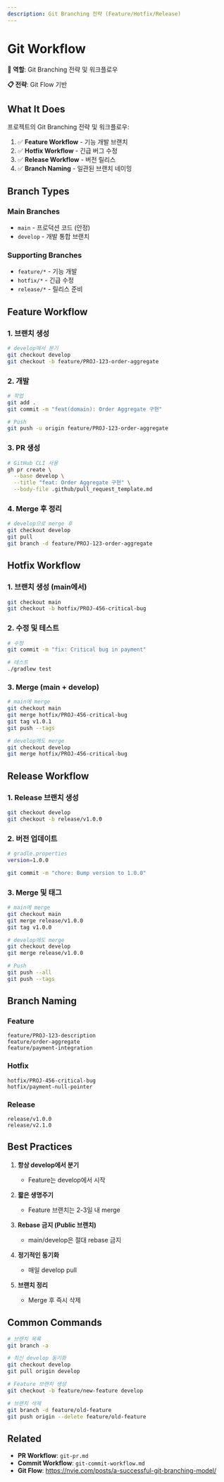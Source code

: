 ```yaml
---
description: Git Branching 전략 (Feature/Hotfix/Release)
---
```


# Git Workflow

**🎯 역할**: Git Branching 전략 및 워크플로우

**📋 전략**: Git Flow 기반

## What It Does

프로젝트의 Git Branching 전략 및 워크플로우:

1. ✅ **Feature Workflow** - 기능 개발 브랜치
2. ✅ **Hotfix Workflow** - 긴급 버그 수정
3. ✅ **Release Workflow** - 버전 릴리스
4. ✅ **Branch Naming** - 일관된 브랜치 네이밍

## Branch Types

### Main Branches

- `main` - 프로덕션 코드 (안정)
- `develop` - 개발 통합 브랜치

### Supporting Branches

- `feature/*` - 기능 개발
- `hotfix/*` - 긴급 수정
- `release/*` - 릴리스 준비

## Feature Workflow

### 1. 브랜치 생성

```bash
# develop에서 분기
git checkout develop
git checkout -b feature/PROJ-123-order-aggregate
```

### 2. 개발

```bash
# 작업
git add .
git commit -m "feat(domain): Order Aggregate 구현"

# Push
git push -u origin feature/PROJ-123-order-aggregate
```

### 3. PR 생성

```bash
# GitHub CLI 사용
gh pr create \
  --base develop \
  --title "feat: Order Aggregate 구현" \
  --body-file .github/pull_request_template.md
```

### 4. Merge 후 정리

```bash
# develop으로 merge 후
git checkout develop
git pull
git branch -d feature/PROJ-123-order-aggregate
```

## Hotfix Workflow

### 1. 브랜치 생성 (main에서)

```bash
git checkout main
git checkout -b hotfix/PROJ-456-critical-bug
```

### 2. 수정 및 테스트

```bash
# 수정
git commit -m "fix: Critical bug in payment"

# 테스트
./gradlew test
```

### 3. Merge (main + develop)

```bash
# main에 merge
git checkout main
git merge hotfix/PROJ-456-critical-bug
git tag v1.0.1
git push --tags

# develop에도 merge
git checkout develop
git merge hotfix/PROJ-456-critical-bug
```

## Release Workflow

### 1. Release 브랜치 생성

```bash
git checkout develop
git checkout -b release/v1.0.0
```

### 2. 버전 업데이트

```bash
# gradle.properties
version=1.0.0

git commit -m "chore: Bump version to 1.0.0"
```

### 3. Merge 및 태그

```bash
# main에 merge
git checkout main
git merge release/v1.0.0
git tag v1.0.0

# develop에도 merge
git checkout develop
git merge release/v1.0.0

# Push
git push --all
git push --tags
```

## Branch Naming

### Feature

```
feature/PROJ-123-description
feature/order-aggregate
feature/payment-integration
```

### Hotfix

```
hotfix/PROJ-456-critical-bug
hotfix/payment-null-pointer
```

### Release

```
release/v1.0.0
release/v2.1.0
```

## Best Practices

1. **항상 develop에서 분기**
   - Feature는 develop에서 시작

2. **짧은 생명주기**
   - Feature 브랜치는 2-3일 내 merge

3. **Rebase 금지 (Public 브랜치)**
   - main/develop은 절대 rebase 금지

4. **정기적인 동기화**
   - 매일 develop pull

5. **브랜치 정리**
   - Merge 후 즉시 삭제

## Common Commands

```bash
# 브랜치 목록
git branch -a

# 최신 develop 동기화
git checkout develop
git pull origin develop

# Feature 브랜치 생성
git checkout -b feature/new-feature develop

# 브랜치 삭제
git branch -d feature/old-feature
git push origin --delete feature/old-feature
```

## Related

- **PR Workflow**: `git-pr.md`
- **Commit Workflow**: `git-commit-workflow.md`
- **Git Flow**: https://nvie.com/posts/a-successful-git-branching-model/
